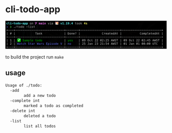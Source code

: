 # cli-todo-app

![output of the -list command](shot.png)

to build the project run `make`

## usage
```
Usage of ./todo:
  -add
        add a new todo
  -complete int
        marked a todo as completed
  -delete int
        deleted a todo
  -list
        list all todos
````

